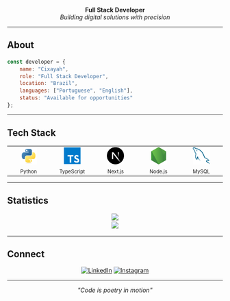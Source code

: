 
<div align="center">

**Full Stack Developer**  
*Building digital solutions with precision*

</div>

---

## About

```javascript
const developer = {
    name: "Cixayah",
    role: "Full Stack Developer",
    location: "Brazil",
    languages: ["Portuguese", "English"],
    status: "Available for opportunities"
};
```

---

## Tech Stack

<div align="center">

<table>
<tr>
    <td align="center" width="96">
        <img src="https://raw.githubusercontent.com/devicons/devicon/master/icons/python/python-original.svg" width="40" height="40"/>
        <br><sub>Python</sub>
    </td>
    <td align="center" width="96">
        <img src="https://raw.githubusercontent.com/devicons/devicon/master/icons/typescript/typescript-original.svg" width="40" height="40"/>
        <br><sub>TypeScript</sub>
    </td>
    <td align="center" width="96">
        <img src="https://raw.githubusercontent.com/devicons/devicon/master/icons/nextjs/nextjs-original.svg" width="40" height="40"/>
        <br><sub>Next.js</sub>
    </td>
    <td align="center" width="96">
        <img src="https://raw.githubusercontent.com/devicons/devicon/master/icons/nodejs/nodejs-original.svg" width="40" height="40"/>
        <br><sub>Node.js</sub>
    </td>
    <td align="center" width="96">
        <img src="https://raw.githubusercontent.com/devicons/devicon/master/icons/mysql/mysql-original.svg" width="40" height="40"/>
        <br><sub>MySQL</sub>
    </td>
</tr>
</table>

</div>

---

## Statistics

<div align="center">

<img width="48%" src="https://github-readme-stats.vercel.app/api?username=cixayah&show_icons=true&theme=dracula&hide_border=true&bg_color=282a36&title_color=bd93f9&icon_color=50fa7b&text_color=f8f8f2"/>
<br>
<img width="48%" src="https://github-readme-stats.vercel.app/api/top-langs/?username=cixayah&layout=compact&theme=dracula&hide_border=true&bg_color=282a36&title_color=bd93f9&text_color=f8f8f2"/>


</div>

---

## Connect

<div align="center">

[![LinkedIn](https://img.shields.io/badge/LinkedIn-0077B5?style=flat-square&logo=linkedin&logoColor=white)](https://linkedin.com/in/cixayah)
[![Instagram](https://img.shields.io/badge/Instagram-E4405F?style=flat-square&logo=instagram&logoColor=white)](https://instagram.com/devcix)

</div>

---

<div align="center">

*"Code is poetry in motion"*

</div>
